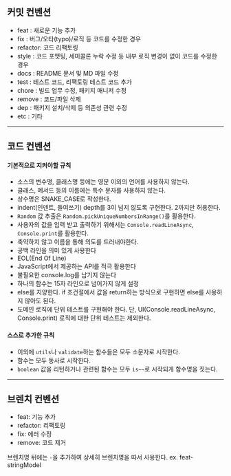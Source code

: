 ## 커밋 컨벤션
- feat    : 새로운 기능 추가
- fix     : 버그/오타(typo)/로직 등 코드를 수정한 경우
- refactor: 코드 리팩토링
- style   : 코드 포맷팅, 세미콜론 누락 수정 등 내부 로직 변경이 없이 코드를 수정한 경우
- docs    : README 문서 및 MD 파일 수정
- test    : 테스트 코드, 리팩토링 테스트 코드 추가
- chore   : 빌드 업무 수정, 패키지 매니저 수정
- remove  : 코드/파일 삭제
- dep     : 패키지 설치/삭제 등 의존성 관련 수정
- etc     : 기타
---

## 코드 컨벤션
#### 기본적으로 지켜야할 규칙
- 소스의 변수명, 클래스명 등에는 영문 이외의 언어를 사용하지 않는다.
- 클래스, 메서드 등의 이름에는 특수 문자를 사용하지 않는다.
- 상수명은 SNAKE_CASE로 작성한다.
- indent(인덴트, 들여쓰기) depth를 3이 넘지 않도록 구현한다. 2까지만 허용한다.
- `Random` 값 추출은 `Random.pickUniqueNumbersInRange()`를 활용한다.
- 사용자의 값을 입력 받고 출력하기 위해서는 `Console.readLineAsync`, `Console.print`를 활용한다.
- 축약하지 않고 이름을 통해 의도를 드러내야한다.
- 공백 라인을 의미 있게 사용한다
- EOL(End Of Line)
- JavaScript에서 제공하는 API를 적극 활용한다
- 불필요한 console.log를 남기지 않는다
- 하나의 함수는 15자 라인으로 넘어가지 않게 설정
- else를 지양한다. if 조건절에서 값을 return하는 방식으로 구현하면 else를 사용하지 않아도 된다.
- 도메인 로직에 단위 테스트를 구현해야 한다. 단, UI(Console.readLineAsync, Console.print) 로직에 대한 단위 테스트는 제외한다.

#### 스스로 추가한 규칙
- 이외에 `utils`나 `validate`하는 함수들은 모두 소문자로 시작한다.
- 함수는 모두 동사로 시작한다.
- `boolean` 값을 리턴하거나 관련된 함수는 모두 `is~~`로 시작되게 함수명을 짓는다.
---

## 브렌치 컨벤션
- feat: 기능 추가
- refactor: 리팩토링
- fix: 에러 수정
- remove: 코드 제거

브렌치명 뒤에는 `-`을 추가하여 상세히 브렌치명을 따서 사용한다.
ex. feat-stringModel